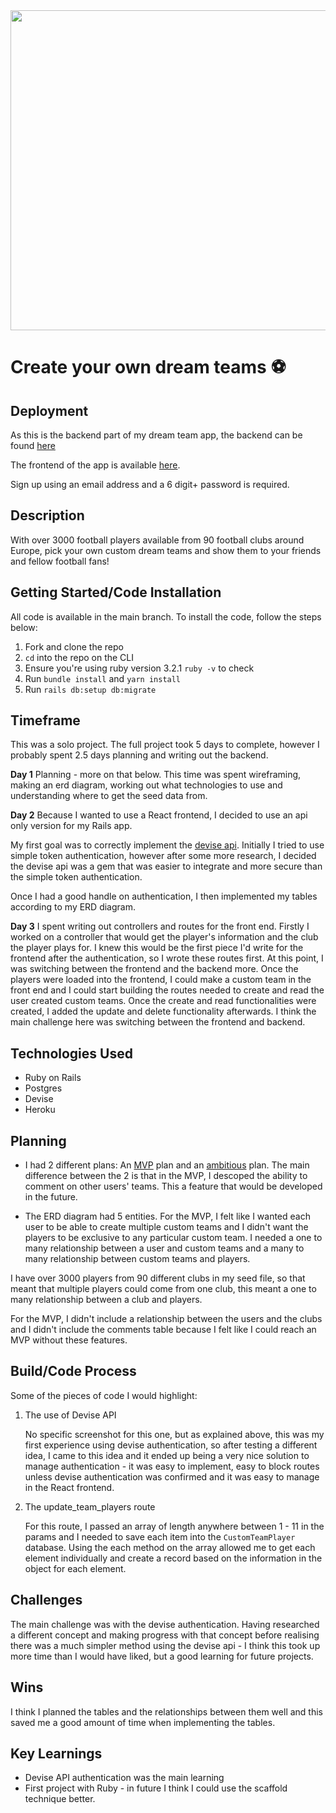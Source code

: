 <div id="header" align="center">

  <img src="https://images.pexels.com/photos/114296/pexels-photo-114296.jpeg" width="800" height="512">

</div>

# Create your own dream teams :soccer:

## Deployment

As this is the backend part of my dream team app, the backend can be found [here](https://pure-plains-57513.herokuapp.com/)

The frontend of the app is available [here](https://radiant-kataifi-c4ad61.netlify.app). 

Sign up using an email address and a 6 digit+ password is required.

## Description

With over 3000 football players available from 90 football clubs around Europe, pick your own custom dream teams and show them to your friends and fellow football fans!

## Getting Started/Code Installation

All code is available in the main branch. To install the code, follow the steps below:
1. Fork and clone the repo
2. `cd` into the repo on the CLI
3. Ensure you're using ruby version 3.2.1 `ruby -v` to check
4. Run `bundle install` and `yarn install`
5. Run `rails db:setup db:migrate`

## Timeframe

This was a solo project. The full project took 5 days to complete, however I probably spent 2.5 days planning and writing out the backend.

**Day 1** Planning - more on that below. This time was spent wireframing, making an erd diagram, working out what technologies to use and understanding where to get the seed data from.

**Day 2** Because I wanted to use a React frontend, I decided to use an api only version for my Rails app. 

My first goal was to correctly implement the [devise api](https://github.com/nejdetkadir/devise-api). Initially I tried to use simple token authentication, however after some more research, I decided the devise api was a gem that was easier to integrate and more secure than the simple token authentication. 

Once I had a good handle on authentication, I then implemented my tables according to my ERD diagram.

**Day 3** I spent writing out controllers and routes for the front end. Firstly I worked on a controller that would get the player's information and the club the player plays for. I knew this would be the first piece I'd write for the frontend after the authentication, so I wrote these routes first. At this point, I was switching between the frontend and the backend more. Once the players were loaded into the frontend, I could make a custom team in the front end and I could start building the routes needed to create and read the user created custom teams. Once the create and read functionalities were created, I added the update and delete functionality afterwards. I think the main challenge here was switching between the frontend and backend.

## Technologies Used
- Ruby on Rails
- Postgres
- Devise
- Heroku

## Planning
- I had 2 different plans: An [MVP](./public/MVP%20Project.pdf) plan and an [ambitious](./public/Ambitious%20Project%204.pdf) plan. The main difference between the 2 is that in the MVP, I descoped the ability to comment on other users' teams. This a feature that would be developed in the future.

- The ERD diagram had 5 entities. For the MVP, I felt like I wanted each user to be able to create multiple custom teams and I didn't want the players to be exclusive to any particular custom team. I needed a one to many relationship between a user and custom teams and a many to many relationship between custom teams and players. 

I have over 3000 players from 90 different clubs in my seed file, so that meant that multiple players could come from one club, this meant a one to many relationship between a club and players. 

For the MVP, I didn't include a relationship between the users and the clubs and I didn't include the comments table because I felt like I could reach an MVP without these features.

## Build/Code Process

Some of the pieces of code I would highlight:

1. The use of Devise API

    No specific screenshot for this one, but as explained above, this was my first experience using devise authentication, so after testing a different idea, I came to this idea and it ended up being a very nice solution to manage authentication - it was easy to implement, easy to block routes unless devise authentication was confirmed and it was easy to manage in the React frontend.

2. The update_team_players route

    [](./public/update_team_players.png)

    For this route, I passed an array of length anywhere between 1 - 11 in the params and I needed to save each item into the `CustomTeamPlayer` database. Using the each method on the array allowed me to get each element individually and create a record based on the information in the object for each element.

## Challenges

The main challenge was with the devise authentication. Having researched a different concept and making progress with that concept before realising there was a much simpler method using the devise api - I think this took up more time than I would have liked, but a good learning for future projects.

## Wins
I think I planned the tables and the relationships between them well and this saved me a good amount of time when implementing the tables.

## Key Learnings
- Devise API authentication was the main learning
- First project with Ruby - in future I think I could use the scaffold technique better.